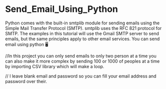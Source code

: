 # Send_Email_Using_Python
Python comes with the built-in smtplib module for sending emails using the Simple Mail Transfer Protocol (SMTP). smtplib uses the RFC 821 protocol for SMTP. The examples in this tutorial will use the Gmail SMTP server to send emails, but the same principles apply to other email services. You can send email using python 🖥️

//In this project you can only send emails to only two person at a time you can also make it more complex by sending 100 or 1000 of peoples at a time by importing CSV library which will make a loop.

// I leave blank email and password so you can fill your email address and password over their.
